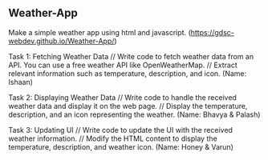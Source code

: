 ## Weather-App

Make a simple weather app using html and javascript. (https://gdsc-webdev.github.io/Weather-App/)

Task 1: Fetching Weather Data
// Write code to fetch weather data from an API. You can use a free weather API like OpenWeatherMap.
// Extract relevant information such as temperature, description, and icon.
(Name: Ishaan)

Task 2: Displaying Weather Data
// Write code to handle the received weather data and display it on the web page.
// Display the temperature, description, and an icon representing the weather.
(Name: Bhavya & Palash)

Task 3: Updating UI
// Write code to update the UI with the received weather information.
// Modify the HTML content to display the temperature, description, and weather icon.
(Name: Honey & Varun)

